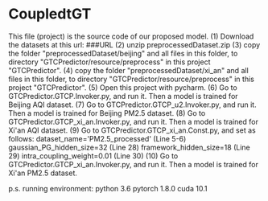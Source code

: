 # CoupledtGT

This file (project) is the source code of our proposed model.
(1) Download the datasets at this url:
###URL
(2) unzip preprocessedDataset.zip
(3) copy the folder "preprocessedDataset/beijing" and all files in this folder, to directory "GTCPredictor/resource/preprocess" in this project "GTCPredictor".
(4) copy the folder "preprocessedDataset/xi_an" and all files in this folder, to directory "GTCPredictor/resource/preprocess" in this project "GTCPredictor".
(5) Open this project with pycharm.
(6) Go to GTCPredictor.GTCP.Invoker.py, and run it. Then a model is trained for Beijing AQI dataset.
(7) Go to GTCPredictor.GTCP_u2.Invoker.py, and run it. Then a model is trained for Beijing PM2.5 dataset.
(8) Go to GTCPredictor.GTCP_xi_an.Invoker.py, and run it. Then a model is trained for Xi'an AQI dataset.
(9) Go to GTCPredictor.GTCP_xi_an.Const.py, and set as follows: 
dataset_name='PM2.5_processed' (Line 5-6)
gaussian_PG_hidden_size=32 (Line 28)
framework_hidden_size=18 (Line 29)
intra_coupling_weight=0.01 (Line 30)
(10) Go to GTCPredictor.GTCP_xi_an.Invoker.py, and run it. Then a model is trained for Xi'an PM2.5 dataset.


p.s. running environment:
python 3.6
pytorch	1.8.0
cuda 10.1
